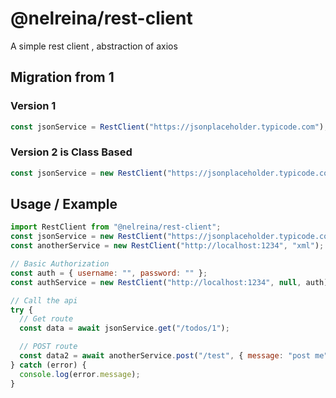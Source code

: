 # @nelreina/rest-client

A simple rest client , abstraction of axios

## Migration from 1

### Version 1

```js
const jsonService = RestClient("https://jsonplaceholder.typicode.com");
```

### Version 2 is Class Based

```js
const jsonService = new RestClient("https://jsonplaceholder.typicode.com");
```

## Usage / Example

```javascript
import RestClient from "@nelreina/rest-client";
const jsonService = new RestClient("https://jsonplaceholder.typicode.com");
const anotherService = new RestClient("http://localhost:1234", "xml");

// Basic Authorization
const auth = { username: "", password: "" };
const authService = new RestClient("http://localhost:1234", null, auth);

// Call the api
try {
  // Get route
  const data = await jsonService.get("/todos/1");

  // POST route
  const data2 = await anotherService.post("/test", { message: "post me" });
} catch (error) {
  console.log(error.message);
}
```
